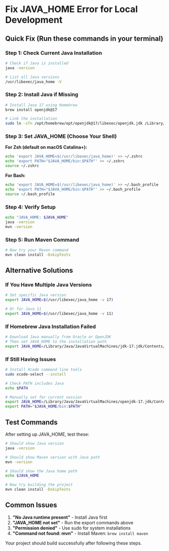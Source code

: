 # Fix JAVA_HOME Error for Local Development

## Quick Fix (Run these commands in your terminal)

### Step 1: Check Current Java Installation
```bash
# Check if Java is installed
java -version

# List all Java versions
/usr/libexec/java_home -V
```

### Step 2: Install Java if Missing
```bash
# Install Java 17 using Homebrew
brew install openjdk@17

# Link the installation
sudo ln -sfn /opt/homebrew/opt/openjdk@17/libexec/openjdk.jdk /Library/Java/JavaVirtualMachines/openjdk-17.jdk
```

### Step 3: Set JAVA_HOME (Choose Your Shell)

**For Zsh (default on macOS Catalina+):**
```bash
echo 'export JAVA_HOME=$(/usr/libexec/java_home)' >> ~/.zshrc
echo 'export PATH="$JAVA_HOME/bin:$PATH"' >> ~/.zshrc
source ~/.zshrc
```

**For Bash:**
```bash
echo 'export JAVA_HOME=$(/usr/libexec/java_home)' >> ~/.bash_profile
echo 'export PATH="$JAVA_HOME/bin:$PATH"' >> ~/.bash_profile
source ~/.bash_profile
```

### Step 4: Verify Setup
```bash
echo "JAVA_HOME: $JAVA_HOME"
java -version
mvn -version
```

### Step 5: Run Maven Command
```bash
# Now try your Maven command
mvn clean install -DskipTests
```

## Alternative Solutions

### If You Have Multiple Java Versions
```bash
# Set specific Java version
export JAVA_HOME=$(/usr/libexec/java_home -v 17)

# Or for Java 11
export JAVA_HOME=$(/usr/libexec/java_home -v 11)
```

### If Homebrew Java Installation Failed
```bash
# Download Java manually from Oracle or OpenJDK
# Then set JAVA_HOME to the installation path
export JAVA_HOME=/Library/Java/JavaVirtualMachines/jdk-17.jdk/Contents/Home
```

### If Still Having Issues
```bash
# Install Xcode command line tools
sudo xcode-select --install

# Check PATH includes Java
echo $PATH

# Manually set for current session
export JAVA_HOME=/Library/Java/JavaVirtualMachines/openjdk-17.jdk/Contents/Home
export PATH="$JAVA_HOME/bin:$PATH"
```

## Test Commands

After setting up JAVA_HOME, test these:

```bash
# Should show Java version
java -version

# Should show Maven version with Java path
mvn -version

# Should show the Java home path
echo $JAVA_HOME

# Now try building the project
mvn clean install -DskipTests
```

## Common Issues

1. **"No Java runtime present"** - Install Java first
2. **"JAVA_HOME not set"** - Run the export commands above
3. **"Permission denied"** - Use sudo for system installations
4. **"Command not found: mvn"** - Install Maven: `brew install maven`

Your project should build successfully after following these steps.